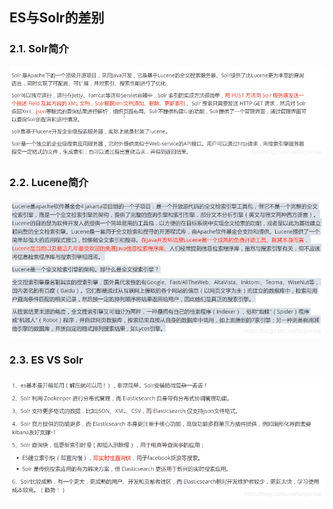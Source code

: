 ## ES与Solr的差别

### 2.1. Solr简介

![在这里插入图片描述](./assets/02.ES与Solr的差别/pic_center-1719652163912-1.png)

### 2.2. Lucene简介

![在这里插入图片描述](./assets/02.ES与Solr的差别/pic_center-1719652163912-2.png)

### 2.3. ES VS Solr

![在这里插入图片描述](./assets/02.ES与Solr的差别/pic_center-1719652163912-3.png)

